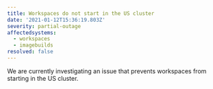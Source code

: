 ```yaml
---
title: Workspaces do not start in the US cluster
date: '2021-01-12T15:36:19.803Z'
severity: partial-outage
affectedsystems:
  - workspaces
  - imagebuilds
resolved: false
---
```

We are currently investigating an issue that prevents workspaces from starting in the US cluster.

<!--- language code: en -->
